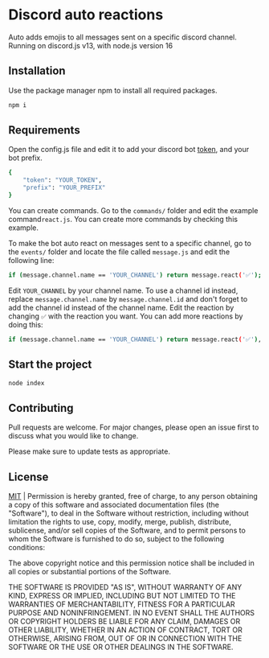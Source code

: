 # Discord auto reactions

Auto adds emojis to all messages sent on a specific discord channel. Running on discord.js v13, with node.js version 16

## Installation

Use the package manager npm to install all required packages.

```bash
npm i
```

## Requirements

Open the config.js file and edit it to add your discord bot [token](https://www.writebots.com/discord-bot-token/), and your bot prefix.

```bash
{
    "token": "YOUR_TOKEN", 
    "prefix": "YOUR_PREFIX"
}
```
You can create commands. Go to the ```commands/``` folder and edit the example command```react.js```. You can  create more commands by checking this example.

To make the bot auto react on messages sent to a specific channel, go to the ```events/``` folder and locate the file called ```message.js``` and edit the following line:
```bash 
if (message.channel.name == 'YOUR_CHANNEL') return message.react('✅');
```
Edit ```YOUR_CHANNEL``` by your channel name. To use a channel id instead, replace ```message.channel.name``` by ```message.channel.id``` and don't forget to add the channel id instead of the channel name. 
Edit the reaction by changing ```✅``` with the reaction you want. You can add more reactions by doing this: 
```bash 
if (message.channel.name == 'YOUR_CHANNEL') return message.react('✅'), message.react('❌');
```

## Start the project

```python
node index
```

## Contributing
Pull requests are welcome. For major changes, please open an issue first to discuss what you would like to change.

Please make sure to update tests as appropriate.

## License
[MIT](https://choosealicense.com/licenses/mit/) | Permission is hereby granted, free of charge, to any person obtaining a copy
of this software and associated documentation files (the "Software"), to deal
in the Software without restriction, including without limitation the rights
to use, copy, modify, merge, publish, distribute, sublicense, and/or sell
copies of the Software, and to permit persons to whom the Software is
furnished to do so, subject to the following conditions:

The above copyright notice and this permission notice shall be included in all
copies or substantial portions of the Software.

THE SOFTWARE IS PROVIDED "AS IS", WITHOUT WARRANTY OF ANY KIND, EXPRESS OR
IMPLIED, INCLUDING BUT NOT LIMITED TO THE WARRANTIES OF MERCHANTABILITY,
FITNESS FOR A PARTICULAR PURPOSE AND NONINFRINGEMENT. IN NO EVENT SHALL THE
AUTHORS OR COPYRIGHT HOLDERS BE LIABLE FOR ANY CLAIM, DAMAGES OR OTHER
LIABILITY, WHETHER IN AN ACTION OF CONTRACT, TORT OR OTHERWISE, ARISING FROM,
OUT OF OR IN CONNECTION WITH THE SOFTWARE OR THE USE OR OTHER DEALINGS IN THE
SOFTWARE.
